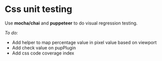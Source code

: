 # Css unit testing
Use **mocha/chai** and **puppeteer** to do visual regression testing.

*To do:*
- Add helper to map percentage value in pixel value based on viewport
- Add check value on pupPlugin
- Add css code coverage index
